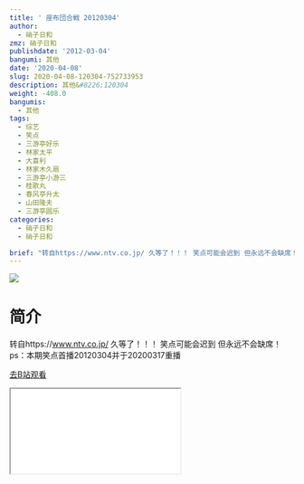 ```yaml
---
title: ' 座布団合戦 20120304'
author:
  - 硝子日和
zmz: 硝子日和
publishdate: '2012-03-04'
bangumi: 其他
date: '2020-04-08'
slug: 2020-04-08-120304-752733953
description: 其他&#8226;120304
weight: -408.0
bangumis:
  - 其他
tags:
  - 综艺
  - 笑点
  - 三游亭好乐
  - 林家太平
  - 大喜利
  - 林家木久扇
  - 三游亭小游三
  - 桂歌丸
  - 春风亭升太
  - 山田隆夫
  - 三游亭圆乐
categories:
  - 硝子日和
  - 硝子日和

brief: "转自https://www.ntv.co.jp/ 久等了！！！ 笑点可能会迟到 但永远不会缺席！ ps：本期笑点首播20120304并于20200317重播"
---
```

![](https://raw.githubusercontent.com/tcgriffith/owaraisite/master/static/tmpimg/aa1bf9e318acea02a50c1ea262bb2ad872545c6b.jpg.480.jpg)
# 简介  
转自https://www.ntv.co.jp/
久等了！！！
笑点可能会迟到 但永远不会缺席！
ps：本期笑点首播20120304并于20200317重播  

[去B站观看](https://www.bilibili.com/video/av752733953/)
<div class ="resp-container"><iframe class="testiframe" src="//player.bilibili.com/player.html?aid=752733953"", scrolling="no", allowfullscreen="true" > </iframe></div> 
